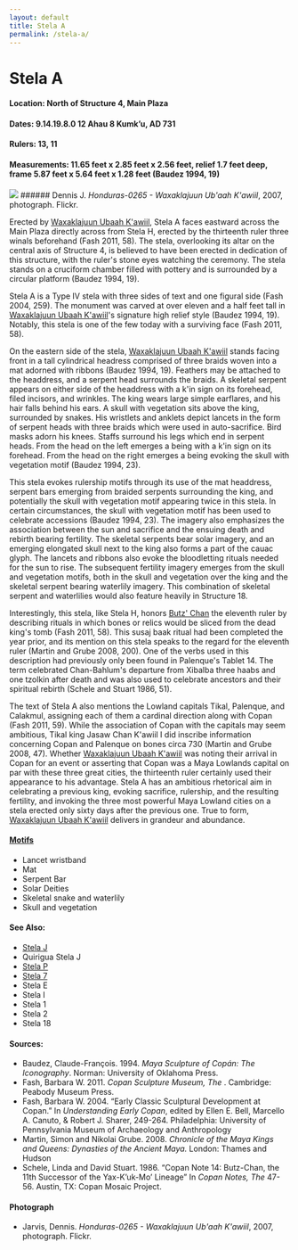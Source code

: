 ```yaml
---
layout: default
title: Stela A
permalink: /stela-a/
---
```


# Stela A

#### <strong>Location:</strong> North of Structure 4, Main Plaza
#### <strong>Dates:</strong>  9.14.19.8.0 12 Ahau 8 Kumk’u, AD 731
#### <strong>Rulers:</strong> 13, 11
#### <strong>Measurements:</strong> 11.65 feet x 2.85 feet x 2.56 feet, relief 1.7 feet deep, frame 5.87 feet x 5.64 feet x 1.28 feet (Baudez 1994, 19)

<img src="{{site.baseurl}}/images/stelaA-dennis-jervis.jpg">
###### Dennis J. <cite>Honduras-0265 - Waxaklajuun Ub'aah K'awiil</cite>, 2007, photograph. Flickr.

Erected by <a href="{{site.baseurl}}/waxaklajuun-ubaah-k'awiil">Waxaklajuun Ubaah K'awiil</a>, Stela A faces eastward across the Main Plaza directly across from Stela H, erected by the thirteenth ruler three winals beforehand (Fash 2011, 58). The stela, overlooking its altar on the central axis of Structure 4, is believed to have been erected in dedication of this structure, with the ruler's stone eyes watching the ceremony. The stela stands on a cruciform chamber filled with pottery and is surrounded by a circular platform (Baudez 1994, 19).

Stela A is a Type IV stela with three sides of text and one figural side (Fash 2004, 259). The monument was carved at over eleven and a half feet tall in <a href="{{site.baseurl}}/waxaklajuun-ubaah-k'awiil">Waxaklajuun Ubaah K'awiil</a>'s signature high relief style (Baudez 1994, 19). Notably, this stela is one of the few today with a surviving face (Fash 2011, 58).

On the eastern side of the stela, <a href="{{site.baseurl}}/waxaklajuun-ubaah-k'awiil">Waxaklajuun Ubaah K'awiil</a> stands facing front in a tall cylindrical headress comprised of three braids woven into a mat adorned with ribbons (Baudez 1994, 19). Feathers may be attached to the headdress, and a serpent head surrounds the braids. A skeletal serpent appears on either side of the headdress with a k'in sign on its forehead, filed incisors, and wrinkles. The king wears large simple earflares, and his hair falls behind his ears. A skull with vegetation sits above the king, surrounded by snakes. His wristlets and anklets depict lancets in the form of serpent heads with three braids which were used in auto-sacrifice. Bird masks adorn his knees. Staffs surround his legs which end in serpent heads. From the head on the left emerges a being with a k'in sign on its forehead. From the head on the right emerges a being evoking the skull with vegetation motif (Baudez 1994, 23).  

This stela evokes rulership motifs through its use of the mat headdress, serpent bars emerging from braided serpents surrounding the king, and potentially the skull with vegetation motif appearing twice in this stela. In certain circumstances, the skull with vegetation motif has been used to celebrate accessions (Baudez 1994, 23). The imagery also emphasizes the association between the sun and sacrifice and the ensuing death and rebirth bearing fertility. The skeletal serpents bear solar imagery, and an emerging elongated skull next to the king also forms a part of the cauac glyph. The lancets and ribbons also evoke the bloodletting rituals needed for the sun to rise. The subsequent fertility imagery emerges from the skull and vegetation motifs, both in the skull and vegetation over the king and the skeletal serpent bearing waterlily imagery. This combination of skeletal serpent and waterlilies would also feature heavily in Structure 18.

Interestingly, this stela, like Stela H, honors <a href="{{site.baseurl}}/butz-chan">Butz' Chan</a> the eleventh ruler by describing rituals in which bones or relics would be sliced from the dead king's tomb (Fash 2011, 58). This susaj baak ritual had been completed the year prior, and its mention on this stela speaks to the regard for the eleventh ruler (Martin and Grube 2008, 200). One of the verbs used in this description had previously only been found in Palenque's Tablet 14. The term celebrated Chan-Bahlum's departure from Xibalba three haabs and one tzolkin after death and was also used to celebrate ancestors and their spiritual rebirth (Schele and Stuart 1986, 51).

The text of Stela A also mentions the Lowland capitals Tikal, Palenque, and Calakmul, assigning each of them a cardinal direction along with Copan (Fash 2011, 59). While the association of Copan with the capitals may seem ambitious, Tikal king Jasaw Chan K'awiil I did inscribe information concerning Copan and Palenque on bones circa 730 (Martin and Grube 2008, 47). Whether <a href="{{site.baseurl}}/waxaklajuun-ubaah-k'awiil"> Waxaklajuun Ubaah K'awiil</a> was noting their arrival in Copan for an event or asserting that Copan was a Maya Lowlands capital on par with these three great cities, the thirteenth ruler certainly used their appearance to his advantage. Stela A has an ambitious rhetorical aim in celebrating a previous king, evoking sacrifice, rulership, and the resulting fertility, and invoking the three most powerful Maya Lowland cities on a stela erected only sixty days after the previous one. True to form, <a href="{{site.baseurl}}/waxaklajuun-ubaah-k'awiil"> Waxaklajuun Ubaah K'awiil</a> delivers in grandeur and abundance.


#### <strong><a href="{{site.baseurl}}/motif-glossary">Motifs</a></strong>
<ul>
<li>Lancet wristband</li>
<li>Mat</li>
<li>Serpent Bar</li>
<li>Solar Deities</li>
<li>Skeletal snake and waterlily</li>
<li>Skull and vegetation</li>
</ul>

#### <strong>See Also:</strong>
<ul>
<li><a href="{{site.baseurl}}/stela-j">Stela J</a></li>
<li>Quirigua Stela J</li>
<li><a href="{{site.baseurl}}/stela-p">Stela P</a></li>
<li><a href="{{site.baseurl}}/stela-7">Stela 7</a></li>
<li>Stela E</li>
<li>Stela I</li>
<li>Stela 1</li>
<li>Stela 2</li>
<li>Stela 18</li>
</ul>

#### <strong>Sources:</strong>
<ul>
<li>Baudez, Claude-François. 1994. <cite>Maya Sculpture of Copán: The Iconography</cite>. Norman: University of Oklahoma Press.</li>
<li>Fash, Barbara W. 2011. <cite>Copan Sculpture Museum, The </cite>. Cambridge: Peabody Museum Press.</li>
<li>Fash, Barbara W. 2004. “Early Classic Sculptural Development at Copan.” In <cite>Understanding Early Copan</cite>, edited by Ellen E. Bell, Marcello A. Canuto, & Robert J. Sharer, 249-264. Philadelphia: University of Pennsylvania Museum of Archaeology and Anthropology</li>
<li>Martin, Simon and Nikolai Grube. 2008. <cite>Chronicle of the Maya Kings and Queens: Dynasties of the Ancient Maya.</cite> London: Thames and Hudson</li>
<li>Schele, Linda and David Stuart. 1986. “Copan Note 14: Butz-Chan, the 11th Successor of the Yax-K’uk-Mo’ Lineage” In <cite>Copan Notes, The</cite> 47-56. Austin, TX: Copan Mosaic Project.</li>
</ul>

#### <strong>Photograph</strong>
<ul>
<li>Jarvis, Dennis. <cite>Honduras-0265 - Waxaklajuun Ub'aah K'awiil</cite>, 2007, photograph. Flickr.</li>
</ul>
